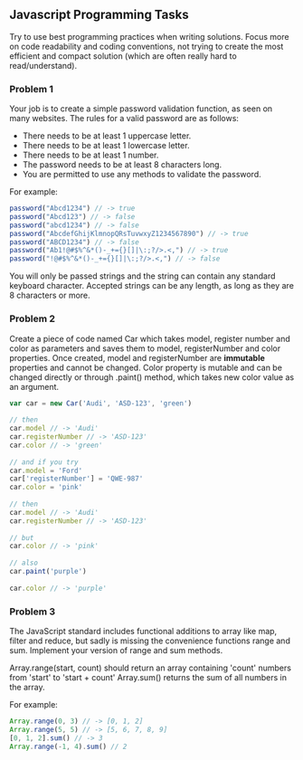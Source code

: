 ## Javascript Programming Tasks

Try to use best programming practices when writing solutions.
Focus more on code readability and coding conventions, not trying to 
create the most efficient and compact solution (which are often 
really hard to read/understand).

### Problem 1

Your job is to create a simple password validation function, as seen on many websites.
The rules for a valid password are as follows:

- There needs to be at least 1 uppercase letter.
- There needs to be at least 1 lowercase letter.
- There needs to be at least 1 number.
- The password needs to be at least 8 characters long.
- You are permitted to use any methods to validate the password.

For example:

```javascript
password("Abcd1234") // -> true
password("Abcd123") // -> false
password("abcd1234") // -> false
password("AbcdefGhijKlmnopQRsTuvwxyZ1234567890") // -> true
password("ABCD1234") // -> false
password("Ab1!@#$%^&*()-_+={}[]|\:;?/>.<,") // -> true
password("!@#$%^&*()-_+={}[]|\:;?/>.<,") // -> false
```

You will only be passed strings and the string can contain any standard keyboard character.
Accepted strings can be any length, as long as they are 8 characters or more.



### Problem 2

Create a piece of code named Car which takes model, register number and color as parameters and
 saves them to model, registerNumber and color properties. 
 Once created, model and registerNumber are **immutable** properties and cannot be 
 changed. Color property is mutable and can be changed directly or through .paint() method,
 which takes new color value as an argument.

```javascript
var car = new Car('Audi', 'ASD-123', 'green')
  
// then
car.model // -> 'Audi'
car.registerNumber // -> 'ASD-123'
car.color // -> 'green'
  
// and if you try
car.model = 'Ford'
car['registerNumber'] = 'QWE-987'
car.color = 'pink'
  
// then
car.model // -> 'Audi'
car.registerNumber // -> 'ASD-123'
  
// but
car.color // -> 'pink'
  
// also
car.paint('purple')
  
car.color // -> 'purple'

```

### Problem 3

The JavaScript standard includes functional additions to array like map, filter and 
reduce, but sadly is missing the convenience functions range and sum. Implement your 
version of range and sum methods.

Array.range(start, count) should return an array containing 'count' numbers from 'start' to 'start + count'
Array.sum() returns the sum of all numbers in the array.

For example:

```javascript
Array.range(0, 3) // -> [0, 1, 2]
Array.range(5, 5) // -> [5, 6, 7, 8, 9]
[0, 1, 2].sum() // -> 3
Array.range(-1, 4).sum() // 2
 
```
